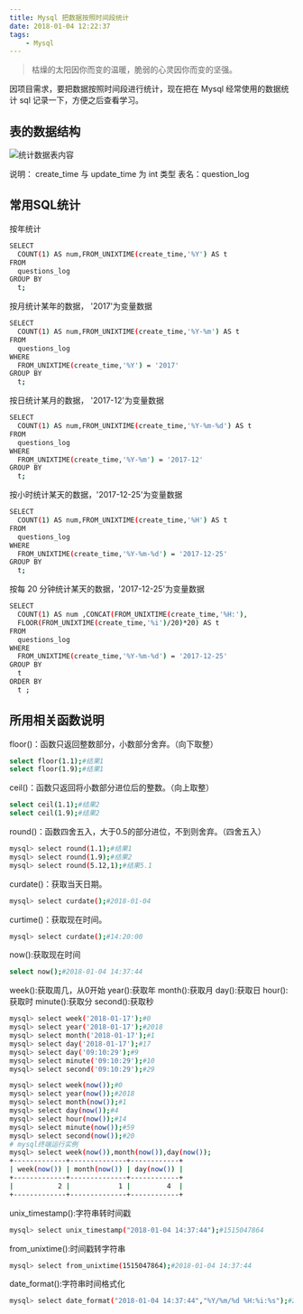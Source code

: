 ```yaml
---
title: Mysql 把数据按照时间段统计
date: 2018-01-04 12:22:37
tags:
    - Mysql
---
```


> 枯燥的太阳因你而变的温暖，脆弱的心灵因你而变的坚强。

因项目需求，要把数据按照时间段进行统计，现在把在 Mysql 经常使用的数据统计 sql 记录一下，方便之后查看学习。

<!-- more -->

## 表的数据结构
![统计数据表内容](/img/201801/mysqltable/sqltable01.png)

说明：
create_time 与 update_time 为 int 类型
表名：question_log

## 常用SQL统计

按年统计
``` bash
SELECT 
  COUNT(1) AS num,FROM_UNIXTIME(create_time,'%Y') AS t
FROM
  questions_log
GROUP BY
  t;
```

按月统计某年的数据， '2017'为变量数据
``` bash
SELECT 
  COUNT(1) AS num,FROM_UNIXTIME(create_time,'%Y-%m') AS t
FROM
  questions_log
WHERE
  FROM_UNIXTIME(create_time,'%Y') = '2017'
GROUP BY
  t;
```

按日统计某月的数据， '2017-12'为变量数据
``` bash
SELECT 
  COUNT(1) AS num,FROM_UNIXTIME(create_time,'%Y-%m-%d') AS t
FROM
  questions_log
WHERE
  FROM_UNIXTIME(create_time,'%Y-%m') = '2017-12'
GROUP BY
  t;
```

按小时统计某天的数据，'2017-12-25'为变量数据
``` bash
SELECT 
  COUNT(1) AS num,FROM_UNIXTIME(create_time,'%H') AS t
FROM
  questions_log
WHERE
  FROM_UNIXTIME(create_time,'%Y-%m-%d') = '2017-12-25'
GROUP BY
  t;
```

按每 20 分钟统计某天的数据，'2017-12-25'为变量数据
``` bash
SELECT 
  COUNT(1) AS num ,CONCAT(FROM_UNIXTIME(create_time,'%H:'),
  FLOOR(FROM_UNIXTIME(create_time,'%i')/20)*20) AS t
FROM 
  questions_log
WHERE 
  FROM_UNIXTIME(create_time,'%Y-%m-%d') = '2017-12-25'
GROUP BY 
  t
ORDER BY 
  t ;
```

## 所用相关函数说明

floor()：函数只返回整数部分，小数部分舍弃。（向下取整）
``` bash
select floor(1.1);#结果1
select floor(1.9);#结果1
```

ceil()：函数只返回将小数部分进位后的整数。（向上取整）
``` bash
select ceil(1.1);#结果2
select ceil(1.9);#结果2
```

round()：函数四舍五入，大于0.5的部分进位，不到则舍弃。（四舍五入）
``` bash
mysql> select round(1.1);#结果1
mysql> select round(1.9);#结果2
mysql> select round(5.12,1);#结果5.1
```

curdate()：获取当天日期。
``` bash
mysql> select curdate();#2018-01-04
```

curtime()：获取现在时间。
``` bash
mysql> select curdate();#14:20:00
```

now():获取现在时间
``` bash
select now();#2018-01-04 14:37:44
```

week():获取周几，从0开始
year():获取年
month():获取月
day():获取日
hour():获取时
minute():获取分
second():获取秒
``` bash
mysql> select week('2018-01-17');#0
mysql> select year('2018-01-17');#2018
mysql> select month('2018-01-17');#1
mysql> select day('2018-01-17');#17
mysql> select day('09:10:29');#9
mysql> select minute('09:10:29');#10
mysql> select second('09:10:29');#29

mysql> select week(now());#0
mysql> select year(now());#2018
mysql> select month(now());#1
mysql> select day(now());#4
mysql> select hour(now());#14
mysql> select minute(now());#59
mysql> select second(now());#20
# mysql终端运行实例
mysql> select week(now()),month(now()),day(now());
+-------------+--------------+------------+
| week(now()) | month(now()) | day(now()) |
+-------------+--------------+------------+
|           2 |            1 |         4  |
+-------------+--------------+------------+
```

unix_timestamp():字符串转时间戳
``` bash
mysql> select unix_timestamp("2018-01-04 14:37:44");#1515047864
```

from_unixtime():时间戳转字符串
``` bash
mysql> select from_unixtime(1515047864);#2018-01-04 14:37:44
```
date_format():字符串时间格式化
``` bash
mysql> select date_format("2018-01-04 14:37:44","%Y/%m/%d %H:%i:%s");#2018/01/04 14:37:44
```
